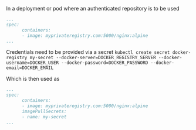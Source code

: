 In a deployment or pod where an authenticated repository is to be used
```yaml
...
spec:
      containers:
      - image: myprivateregistry.com:5000/nginx:alpine
...
```

Credentials need to be provided via a secret
`kubectl create secret docker-registry my-secret --docker-server=DOCKER_REGISTRY_SERVER --docker-username=DOCKER_USER --docker-password=DOCKER_PASSWORD --docker-email=DOCKER_EMAIL`

Which is then used as
```yaml
...
spec:
      containers:
      - image: myprivateregistry.com:5000/nginx:alpine
      imagePullSecrets:
      - name: my-secret
...
```
